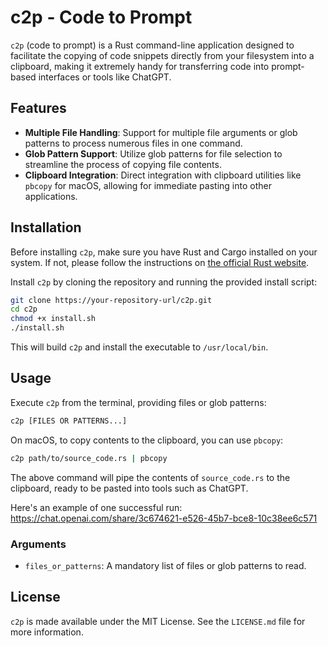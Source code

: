 # c2p - Code to Prompt

`c2p` (code to prompt) is a Rust command-line application designed to facilitate the copying of code snippets directly from your filesystem into a clipboard, making it extremely handy for transferring code into prompt-based interfaces or tools like ChatGPT.

## Features

- **Multiple File Handling**: Support for multiple file arguments or glob patterns to process numerous files in one command.
- **Glob Pattern Support**: Utilize glob patterns for file selection to streamline the process of copying file contents.
- **Clipboard Integration**: Direct integration with clipboard utilities like `pbcopy` for macOS, allowing for immediate pasting into other applications.

## Installation

Before installing `c2p`, make sure you have Rust and Cargo installed on your system. If not, please follow the instructions on [the official Rust website](https://www.rust-lang.org/tools/install).

Install `c2p` by cloning the repository and running the provided install script:

```sh
git clone https://your-repository-url/c2p.git
cd c2p
chmod +x install.sh
./install.sh
```

This will build `c2p` and install the executable to `/usr/local/bin`.

## Usage

Execute `c2p` from the terminal, providing files or glob patterns:

```sh
c2p [FILES OR PATTERNS...]
```

On macOS, to copy contents to the clipboard, you can use `pbcopy`:

```sh
c2p path/to/source_code.rs | pbcopy
```

The above command will pipe the contents of `source_code.rs` to the clipboard, ready to be pasted into tools such as ChatGPT.

Here's an example of one successful run: https://chat.openai.com/share/3c674621-e526-45b7-bce8-10c38ee6c571

### Arguments

- `files_or_patterns`: A mandatory list of files or glob patterns to read.

## License

`c2p` is made available under the MIT License. See the `LICENSE.md` file for more information.
